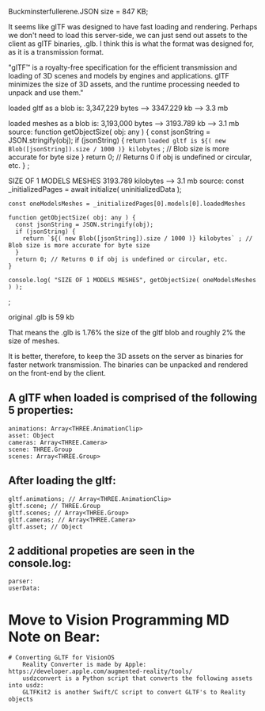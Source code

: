 

Buckminsterfullerene.JSON size = 847 KB;

It seems like glTF was designed to have fast loading and rendering. Perhaps we don't need to load this server-side, we can just
send out assets to the client as glTF binaries, .glb. I think this is what the format was designed for, as it is a transmission format.

"glTF™ is a royalty-free specification for the efficient transmission and loading of 3D scenes and models by engines and applications. glTF minimizes the size of 3D assets, and the runtime processing needed to unpack and use them."


loaded gltf as a blob is: 3,347,229 bytes --> 3347.229 kb --> 3.3 mb
                          
loaded meshes as a blob is: 3,193,000 bytes --> 3193.789 kb --> 3.1 mb
source: 
    function getObjectSize( obj: any ) {
      const jsonString = JSON.stringify(obj);
      if (jsonString) {
        return `loaded gltf is ${( new Blob([jsonString]).size / 1000 )} kilobytes` ; // Blob size is more accurate for byte size
      }
      return 0; // Returns 0 if obj is undefined or circular, etc.
    }
;


SIZE OF 1 MODELS MESHES 3193.789 kilobytes --> 3.1 mb
source:
    const _initializedPages = await initialize( uninitializedData );

    const oneModelsMeshes = _initializedPages[0].models[0].loadedMeshes

    function getObjectSize( obj: any ) {
      const jsonString = JSON.stringify(obj);
      if (jsonString) {
        return `${( new Blob([jsonString]).size / 1000 )} kilobytes` ; // Blob size is more accurate for byte size
      }
      return 0; // Returns 0 if obj is undefined or circular, etc.
    }

    console.log( "SIZE OF 1 MODELS MESHES", getObjectSize( oneModelsMeshes ) );
;


original .glb is 59 kb

That means the .glb is 1.76% the size of the gltf blob and roughly 2% the size of meshes. 

It is better, therefore, to keep the 3D assets on the server as binaries for faster network transmission. The binaries can be 
unpacked and rendered on the front-end by the client.


## A glTF when loaded is comprised of the following 5 properties: 
    animations: Array<THREE.AnimationClip>
    asset: Object
    cameras: Array<THREE.Camera>
    scene: THREE.Group
    scenes: Array<THREE.Group>

## After loading the gltf:
    gltf.animations; // Array<THREE.AnimationClip>
    gltf.scene; // THREE.Group
    gltf.scenes; // Array<THREE.Group>
    gltf.cameras; // Array<THREE.Camera>
    gltf.asset; // Object

## 2 additional propeties are seen in the console.log:
    parser:
    userData:





# Move to Vision Programming MD Note on Bear:

    # Converting GLTF for VisionOS
        Reality Converter is made by Apple: https://developer.apple.com/augmented-reality/tools/
        usdzconvert is a Python script that converts the following assets into usdz:
        GLTFKit2 is another Swift/C script to convert GLTF's to Reality objects


